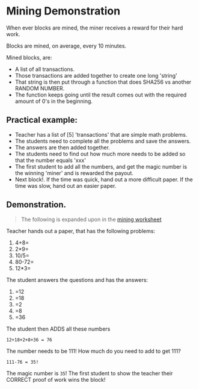 # Mining Demonstration

When ever blocks are mined, the miner receives a reward for their hard work.

Blocks are mined, on average, every 10 minutes.

Mined blocks, are:

* A list of all transactions.
* Those transactions are added together to create one long 'string'
* That string is then put through a function that does SHA256 vs another RANDOM NUMBER.
* The function keeps going until the result comes out with the required amount of 0's in the beginning.

## Practical example:

* Teacher has a list of \[5\] 'transactions' that are simple math problems.
* The students need to complete all the problems and save the answers.
* The answers are then added together.
* The students need to find out how much more needs to be added so that the number equals 'xxx'
* The first student to add all the numbers, and get the magic number is the winning 'miner' and is rewarded the payout.
* Next block!. If the time was quick, hand out a more difficult paper. If the time was slow, hand out an easier paper.

## Demonstration.

> The following is expanded upon in the [mining worksheet](mining_worksheet.md)

Teacher hands out a paper, that has the following problems:

1. 4+8=
2. 2\*9=
3. 10/5=
4. 80-72=
5. 12\*3=

The student answers the questions and has the answers:

1. =12
2. =18
3. =2
4. =8
5. =36

The student then ADDS all these numbers

`12+18+2+8+36 = 76`

The number needs to be 111! How much do you need to add to get 111?

`111-76 = 35!`

The magic number is `35`! The first student to show the teacher their CORRECT proof of work wins the block!

